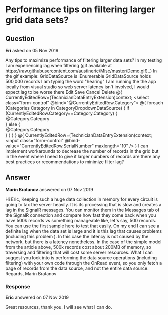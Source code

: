 # Performance tips on filtering larger grid data sets?

## Question

**Eri** asked on 05 Nov 2019

Any tips to maximize performance of filtering larger data sets? In my testing I am experiencing lag when filtering (gif available at [https://raw.githubusercontent.com/austineric/Misc/master/Demo.gif).](https://raw.githubusercontent.com/austineric/Misc/master/Demo.gif).) In the gif example: GridDataSource is IEnumerable<TechnicanDataEntryExtension> GridDataSource holds 500,000 records I am typing the word "hearing" I am running the the app locally from visual studio so web server latency isn't involved, I would expect lag to be worse there <TelerikGrid Data="@GridDataSource" OnUpdate="@UpdateHandler" OnDelete="@DeleteHandler" Class="cst-grid" FilterMode="@GridFilterMode.FilterRow" EditMode="@GridEditMode.Inline" Sortable="true" SelectionMode="@GridSelectionMode.Single" Pageable="true" PageSize="10"> <GridColumns> <GridCommandColumn Width="120px;"> <GridCommandButton Command="Edit" Class="cst-grid-command-button">Edit</GridCommandButton> <GridCommandButton Command="Save" ShowInEdit="true" Class="cst-grid-command-button">Save</GridCommandButton> <GridCommandButton Command="Cancel" ShowInEdit="true" Class="cst-grid-command-button">Cancel</GridCommandButton> <GridCommandButton Command="Delete" Class="cst-grid-command-button">Delete</GridCommandButton> </GridCommandColumn> <GridColumn Field="@nameof(GridModel.RowID)" Editable="false" Width="0" /> <GridColumn Field="@nameof(GridModel.EntryDate)" Title="Entry Date" Editable="false" /> <GridColumn Field="@nameof(GridModel.UserID)" Editable="false" Width="0" /> <GridColumn Field="@nameof(GridModel.Username)" Editable="false" /> <GridColumn Field="@nameof(GridModel.Category)"> <EditorTemplate> @{ CurrentlyEditedRow=(TechnicianDataEntryExtension)context; <select class="form-control" @bind="@CurrentlyEditedRow.Category"> @{ foreach (Categories Category in CategoryDropdownDataSource) { if (CurrentlyEditedRow.Category==Category.Category) { <option value="@Category.Category" selected="selected">@Category.Category</option> } else { <option value="@Category.Category">@Category.Category</option> } } } </select> } </EditorTemplate> </GridColumn> <GridColumn Field="@nameof(GridModel.SerialNumber)"> <EditorTemplate> @{ CurrentlyEditedRow=(TechnicianDataEntryExtension)context; <input class="form-control" @bind-value="CurrentlyEditedRow.SerialNumber" maxlength="10" /> } </EditorTemplate> </GridColumn> </GridColumns> </TelerikGrid> I can implement workarounds to decrease the number of records in the grid but in the event where I need to give it larger numbers of records are there any best practices or recommendations to minimize filter lag?

## Answer

**Marin Bratanov** answered on 07 Nov 2019

Hi Eric, Keeping such a huge data collection in memory for every circuit is going to tax the server heavily. It is its processing that is slow and creates a lag in the SignalR messages. You can monitor them in the Messages tab of the SignalR connection and compare how fast they come back when you have 500k records vs something manageable like, let's say, 500 records. You can use the first sample here to test that easily. On my end I can see a definite lag when the data set is large and it is this lag that causes problems (including this problem ). In this case the latency is not caused by the network, but there is a latency nonetheless. In the case of the simple model from the article above, 500k records cost about 200MB of memory, so traversing and filtering that will cost some server resources. What I can suggest you look into is performing the data source operations (including filtering) with your own code through the OnRead event, so you only fetch a page of records from the data source, and not the entire data source. Regards, Marin Bratanov

### Response

**Eric** answered on 07 Nov 2019

Great resources, thank you. I will see what I can do.
